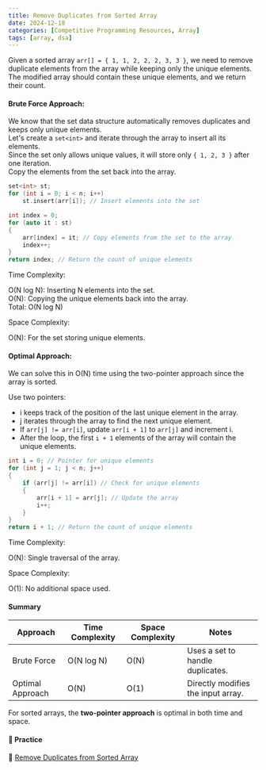 ```yaml
---
title: Remove Duplicates from Sorted Array
date: 2024-12-18
categories: [Competitive Programming Resources, Array]
tags: [array, dsa]
---
```


Given a sorted array `arr[] = { 1, 1, 2, 2, 2, 3, 3 }`, we need to remove duplicate elements from the array while keeping only the unique elements.\
The modified array should contain these unique elements, and we return their count.

#### Brute Force Approach:

We know that the set data structure automatically removes duplicates and keeps only unique elements.  
Let's create a `set<int>` and iterate through the array to insert all its elements.  
Since the set only allows unique values, it will store only `{ 1, 2, 3 }` after one iteration.  
Copy the elements from the set back into the array.


```cpp
set<int> st;
for (int i = 0; i < n; i++) 
    st.insert(arr[i]); // Insert elements into the set

int index = 0;
for (auto it : st) 
{
    arr[index] = it; // Copy elements from the set to the array
    index++;
}
return index; // Return the count of unique elements
```

Time Complexity:

O(N log N): Inserting N elements into the set.\
O(N): Copying the unique elements back into the array.\
Total: O(N log N)

Space Complexity:

O(N): For the set storing unique elements.

#### Optimal Approach:

We can solve this in O(N) time using the two-pointer approach since the array is sorted.

Use two pointers:

- i keeps track of the position of the last unique element in the array.
- j iterates through the array to find the next unique element.
- If `arr[j] != arr[i]`, update `arr[i + 1]` to `arr[j]` and increment i.
- After the loop, the first `i + 1` elements of the array will contain the unique elements.


```cpp
int i = 0; // Pointer for unique elements
for (int j = 1; j < n; j++) 
{
    if (arr[j] != arr[i]) // Check for unique elements
    { 
        arr[i + 1] = arr[j]; // Update the array
        i++;
    }
}
return i + 1; // Return the count of unique elements
```

Time Complexity:

O(N): Single traversal of the array.

Space Complexity:

O(1): No additional space used.

#### Summary

| Approach         | Time Complexity | Space Complexity | Notes                              |
|------------------|-----------------|------------------|------------------------------------|
| Brute Force      | O(N log N)      | O(N)             | Uses a set to handle duplicates.   |
| Optimal Approach | O(N)            | O(1)             | Directly modifies the input array. |

For sorted arrays, the **two-pointer approach** is optimal in both time and space.


#### **🎯 Practice** 

🔗 [Remove Duplicates from Sorted Array](https://www.naukri.com/code360/problems/remove-duplicates-from-sorted-array_1102307)